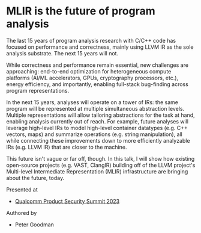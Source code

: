 # MLIR is the future of program analysis

The last 15 years of program analysis research with C/C++ code has focused on performance and correctness, mainly using LLVM IR as the sole analysis 
substrate. The next 15 years will not.

While correctness and performance remain essential, new challenges are approaching: end-to-end optimization for heterogeneous compute platforms (AI/ML 
accelerators, GPUs, cryptography processors, etc.), energy efficiency, and importantly, enabling full-stack bug-finding across program representations.

In the next 15 years, analyses will operate on a tower of IRs: the same program will be represented at multiple simultaneous abstraction levels. 
Multiple representations will allow tailoring abstractions for the task at hand, enabling analysis currently out of reach. For example, future analyses 
will leverage high-level IRs to model high-level container datatypes (e.g. C++ vectors, maps) and summarize operations (e.g. string manipulation), all 
while connecting these improvements down to more efficiently analyzable IRs (e.g. LLVM IR) that are closer to the machine.

This future isn't vague or far off, though. In this talk, I will show how existing open-source projects (e.g. VAST, ClangIR) building off of the LLVM 
project's Multi-level Intermediate Representation (MLIR) infrastructure are bringing about the future, today. 

Presented at

 - [Qualcomm Product Security Summit 2023](https://qcbizdev.my.salesforce-sites.com/QCTConference/GenericTSEventHome?eventname=SecuritySummit)

Authored by

 - Peter Goodman
